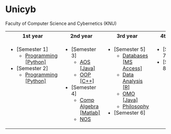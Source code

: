 # Unicyb
Faculty of Computer Science and Cybernetics (KNU)

<table>
<tr > 
<th>1st year</th>
<th>2nd year</th>
<th>3rd year</th>
<th>4th year</th>
</tr> 
<tr>
<tr>
<td valign="top">
 
  * [Semester 1]
    * [Programming [Python]](https://github.com/maxym-ko/unicyb/tree/main/1st_year/programming/1_semester)
  * [Semester 2]
    * [Programming [Python]](https://github.com/maxym-ko/unicyb/tree/main/1st_year/programming/2_semester)
       
<td valign="top">
  
  * [Semester 3]
    * [AOS [Java]](https://github.com/maxym-ko/unicyb/tree/main/2nd_year/aos)
    * [OOP [C++]](https://github.com/maxym-ko/unicyb/tree/main/2nd_year/oop)
  * [Semester 4]
    * [Comp Algebra [Matlab]](https://github.com/maxym-ko/unicyb/tree/main/2nd_year/comp_algebra)
    * [NOS](https://github.com/maxym-ko/unicyb/tree/main/2nd_year/nos)
      
<td valign="top">

  * [Semester 5]
    * [Databases [MS Access]](https://github.com/maxym-ko/unicyb/tree/main/3rd_year/db)
    * [Data Analysis [R]](https://github.com/maxym-ko/unicyb/tree/main/3rd_year/data_analysis)
    * [OMO [Java]](https://github.com/maxym-ko/unicyb/tree/main/3rd_year/omo)
    * [Philosophy](https://github.com/maxym-ko/unicyb/tree/main/3rd_year/philosophy)
  * [Semester 6]
      
       
<td valign="top">

   * [Semester 7]
   * [Semester 8]

</tr>
</table>
